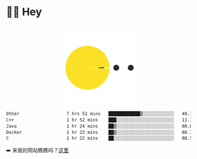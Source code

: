 
# 👋🏻 Hey
<div align="center">
	<br>
	<img src="https://raw.githubusercontent.com/Aniket965/Aniket965/master/pacman.svg?sanitize=true" width="200" height="200">
	<br>
</div>

<!--START_SECTION:waka-->

```txt
Other                  7 hrs 51 mins   ████████████▒░░░░░░░░░░░░   49.13 %
C++                    1 hr 52 mins    ███░░░░░░░░░░░░░░░░░░░░░░   11.76 %
Java                   1 hr 24 mins    ██▒░░░░░░░░░░░░░░░░░░░░░░   08.80 %
Docker                 1 hr 23 mins    ██▒░░░░░░░░░░░░░░░░░░░░░░   08.73 %
C                      1 hr 22 mins    ██░░░░░░░░░░░░░░░░░░░░░░░   08.57 %
```

<!--END_SECTION:waka-->

 ➡️  来我的网站瞧瞧吗？[这里](https://www.shaolongfei.com)
